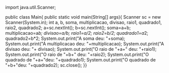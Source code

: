 
import java.util.Scanner;

public class Main{
  public static void main(String[] args){
    Scanner sc = new Scanner(System.in);
    int a, b, soma, multiplicacao, divisao, raio1, quadrado1, raio2, quadrado2;
    a=sc.nextInt();
    b=sc.nextInt();
    soma=a+b; multiplicacao=a*b; divisao=a/b; raio1=a/2; raio2=b/2; quadrado1=a*2; quadrado2=b*2;
    System.out.print("A soma deu: "+soma); System.out.print("A multiplicacao deu: "+multiplicacao); System.out.print("A divisao deu: "+ divisao);
    System.out.print("O raio de "+a+" deu: "+raio1); System.out.print("O raio de "+b+" deu: "+raio2); System.out.print("O quadrado de "+a+"deu: "+quadrado1);
    System.out.print("O quadrado de "+b+"deu: "+quadrado2);
    sc.close();
}}
